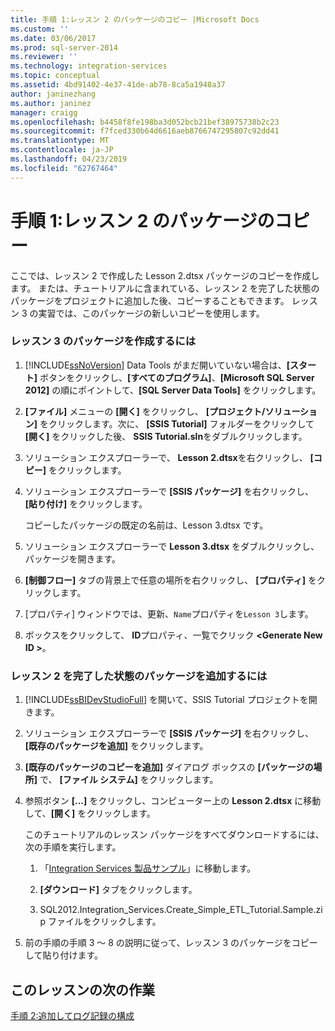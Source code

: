 ```yaml
---
title: 手順 1:レッスン 2 のパッケージのコピー |Microsoft Docs
ms.custom: ''
ms.date: 03/06/2017
ms.prod: sql-server-2014
ms.reviewer: ''
ms.technology: integration-services
ms.topic: conceptual
ms.assetid: 4bd91402-4e37-41de-ab78-8ca5a1948a37
author: janinezhang
ms.author: janinez
manager: craigg
ms.openlocfilehash: b4458f8fe198ba3d052bcb21bef38975738b2c23
ms.sourcegitcommit: f7fced330b64d6616aeb8766747295807c92dd41
ms.translationtype: MT
ms.contentlocale: ja-JP
ms.lasthandoff: 04/23/2019
ms.locfileid: "62767464"
---
```

# <a name="step-1-copying-the-lesson-2-package"></a>手順 1:レッスン 2 のパッケージのコピー
  ここでは、レッスン 2 で作成した Lesson 2.dtsx パッケージのコピーを作成します。 または、チュートリアルに含まれている、レッスン 2 を完了した状態のパッケージをプロジェクトに追加した後、コピーすることもできます。 レッスン 3 の実習では、このパッケージの新しいコピーを使用します。  
  
### <a name="to-create-the-lesson-3-package"></a>レッスン 3 のパッケージを作成するには  
  
1.  [!INCLUDE[ssNoVersion](../includes/ssnoversion-md.md)] Data Tools がまだ開いていない場合は、**[スタート]** ボタンをクリックし、**[すべてのプログラム]**、**[Microsoft SQL Server 2012]** の順にポイントして、**[SQL Server Data Tools]** をクリックします。  
  
2.  **[ファイル]** メニューの **[開く]** をクリックし、 **[プロジェクト/ソリューション]** をクリックします。次に、 **[SSIS Tutorial]** フォルダーをクリックして **[開く]** をクリックした後、 **SSIS Tutorial.sln**をダブルクリックします。  
  
3.  ソリューション エクスプローラーで、 **Lesson 2.dtsx**を右クリックし、 **[コピー]** をクリックします。  
  
4.  ソリューション エクスプローラーで **[SSIS パッケージ]** を右クリックし、**[貼り付け]** をクリックします。  
  
     コピーしたパッケージの既定の名前は、Lesson 3.dtsx です。  
  
5.  ソリューション エクスプローラーで **Lesson 3.dtsx** をダブルクリックし、パッケージを開きます。  
  
6.  **[制御フロー]** タブの背景上で任意の場所を右クリックし、 **[プロパティ]** をクリックします。  
  
7.  [プロパティ] ウィンドウでは、更新、`Name`プロパティを`Lesson 3`します。  
  
8.  ボックスをクリックして、 **ID**プロパティ、一覧でクリック **\<Generate New ID >**。  
  
### <a name="to-add-the-completed-lesson2-package"></a>レッスン 2 を完了した状態のパッケージを追加するには  
  
1.  [!INCLUDE[ssBIDevStudioFull](../includes/ssbidevstudiofull-md.md)] を開いて、SSIS Tutorial プロジェクトを開きます。  
  
2.  ソリューション エクスプローラーで **[SSIS パッケージ]** を右クリックし、 **[既存のパッケージを追加]** をクリックします。  
  
3.  **[既存のパッケージのコピーを追加]** ダイアログ ボックスの **[パッケージの場所]** で、 **[ファイル システム]** をクリックします。  
  
4.  参照ボタン **[...]** をクリックし、コンピューター上の **Lesson 2.dtsx** に移動して、**[開く]** をクリックします。  
  
     このチュートリアルのレッスン パッケージをすべてダウンロードするには、次の手順を実行します。  
  
    1.  「[Integration Services 製品サンプル](https://go.microsoft.com/fwlink/?LinkId=275027)」に移動します。  
  
    2.  **[ダウンロード]** タブをクリックします。  
  
    3.  SQL2012.Integration_Services.Create_Simple_ETL_Tutorial.Sample.zip ファイルをクリックします。  
  
5.  前の手順の手順 3 ～ 8 の説明に従って、レッスン 3 のパッケージをコピーして貼り付けます。  
  
## <a name="next-task-in-lesson"></a>このレッスンの次の作業  
 [手順 2:追加してログ記録の構成](lesson-3-2-adding-and-configuring-logging.md)  
  
  
